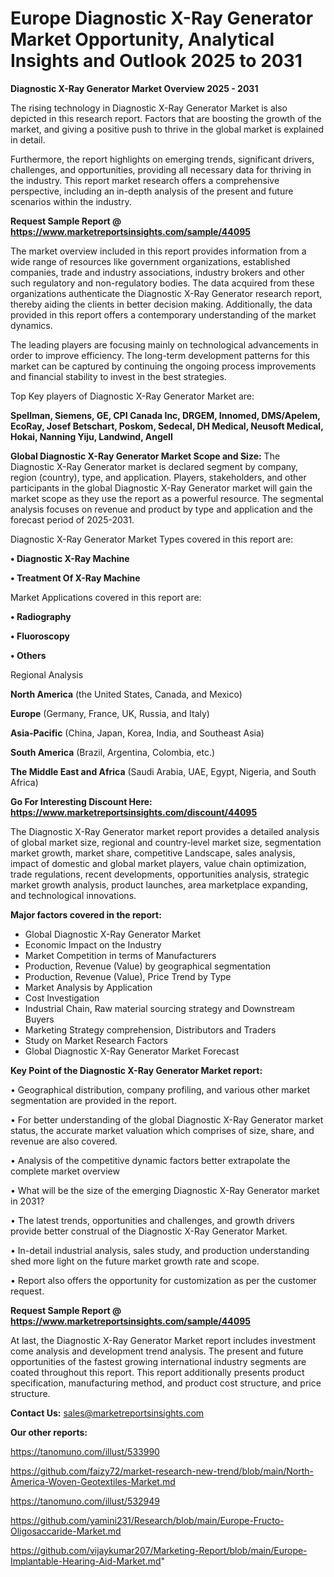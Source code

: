 # Europe Diagnostic X-Ray Generator Market Opportunity, Analytical Insights and Outlook 2025 to 2031

<Strong> Diagnostic X-Ray Generator Market Overview 2025 - 2031</strong>

The rising technology in Diagnostic X-Ray Generator Market is also depicted in this research report. Factors that are boosting the growth of the market, and giving a positive push to thrive in the global market is explained in detail.

Furthermore, the report highlights on emerging trends, significant drivers, challenges, and opportunities, providing all necessary data for thriving in the industry. This report market research offers a comprehensive perspective, including an in-depth analysis of the present and future scenarios within the industry.

<strong>Request Sample Report @ <a href=https://www.marketreportsinsights.com/sample/44095>https://www.marketreportsinsights.com/sample/44095</a></strong>

The market overview included in this report provides information from a wide range of resources like government organizations, established companies, trade and industry associations, industry brokers and other such regulatory and non-regulatory bodies. The data acquired from these organizations authenticate the Diagnostic X-Ray Generator research report, thereby aiding the clients in better decision making. Additionally, the data provided in this report offers a contemporary understanding of the market dynamics.

The leading players are focusing mainly on technological advancements in order to improve efficiency. The long-term development patterns for this market can be captured by continuing the ongoing process improvements and financial stability to invest in the best strategies.

Top Key players of Diagnostic X-Ray Generator Market are:

<strong>Spellman, Siemens, GE, CPI Canada Inc, DRGEM, Innomed, DMS/Apelem, EcoRay, Josef Betschart, Poskom, Sedecal, DH Medical, Neusoft Medical, Hokai, Nanning Yiju, Landwind, Angell</strong>

<strong><b>Global Diagnostic X-Ray Generator Market Scope and Size:</b></strong>
The Diagnostic X-Ray Generator market is declared segment by company, region (country), type, and application. Players, stakeholders, and other participants in the global Diagnostic X-Ray Generator market will gain the market scope as they use the report as a powerful resource. The segmental analysis focuses on revenue and product by type and application and the forecast period of 2025-2031.

Diagnostic X-Ray Generator Market Types covered in this report are:

<strong>•  Diagnostic X-Ray Machine

•  Treatment Of X-Ray Machine</strong>

Market Applications covered in this report are:

<strong>•  Radiography

•  Fluoroscopy

•  Others</strong> 

Regional Analysis

<strong>North America</strong> (the United States, Canada, and Mexico)

<strong>Europe</strong> (Germany, France, UK, Russia, and Italy)

<strong>Asia-Pacific</strong> (China, Japan, Korea, India, and Southeast Asia)

<strong>South America</strong> (Brazil, Argentina, Colombia, etc.)

<strong>The Middle East and Africa</strong> (Saudi Arabia, UAE, Egypt, Nigeria, and South Africa)

<strong>Go For Interesting Discount Here: <a href=https://www.marketreportsinsights.com/discount/44095>https://www.marketreportsinsights.com/discount/44095</a></strong>

The Diagnostic X-Ray Generator market report provides a detailed analysis of global market size, regional and country-level market size, segmentation market growth, market share, competitive Landscape, sales analysis, impact of domestic and global market players, value chain optimization, trade regulations, recent developments, opportunities analysis, strategic market growth analysis, product launches, area marketplace expanding, and technological innovations.

<strong><b>Major factors covered in the report:</b></strong>
<ul>
  <li>Global Diagnostic X-Ray Generator Market </li>
  <li>Economic Impact on the Industry</li>
  <li>Market Competition in terms of Manufacturers</li>
  <li>Production, Revenue (Value) by geographical segmentation</li>
  <li>Production, Revenue (Value), Price Trend by Type</li>
  <li>Market Analysis by Application</li>
  <li>Cost Investigation</li>
  <li>Industrial Chain, Raw material sourcing strategy and Downstream Buyers</li>
  <li>Marketing Strategy comprehension, Distributors and Traders</li>
  <li>Study on Market Research Factors</li>
  <li>Global Diagnostic X-Ray Generator Market Forecast</li>
</ul>

<strong><b>Key Point of the Diagnostic X-Ray Generator Market report:</b></strong>

• Geographical distribution, company profiling, and various other market segmentation are provided in the report.

• For better understanding of the global Diagnostic X-Ray Generator market status, the accurate market valuation which comprises of size, share, and revenue are also covered.

• Analysis of the competitive dynamic factors better extrapolate the complete market overview

• What will be the size of the emerging Diagnostic X-Ray Generator market in 2031?

• The latest trends, opportunities and challenges, and growth drivers provide better construal of the Diagnostic X-Ray Generator Market.

• In-detail industrial analysis, sales study, and production understanding shed more light on the future market growth rate and scope.

• Report also offers the opportunity for customization as per the customer request.

<strong>Request Sample Report @ <a href=https://www.marketreportsinsights.com/sample/44095>https://www.marketreportsinsights.com/sample/44095</a></strong>

At last, the Diagnostic X-Ray Generator Market report includes investment come analysis and development trend analysis. The present and future opportunities of the fastest growing international industry segments are coated throughout this report. This report additionally presents product specification, manufacturing method, and product cost structure, and price structure.

<strong>Contact Us:</strong>
sales@marketreportsinsights.com

<strong>Our other reports:</strong>

<a href=https://tanomuno.com/illust/533990>https://tanomuno.com/illust/533990</a>

<a href=https://github.com/faizy72/market-research-new-trend/blob/main/North-America-Woven-Geotextiles-Market.md>https://github.com/faizy72/market-research-new-trend/blob/main/North-America-Woven-Geotextiles-Market.md</a>

<a href=https://tanomuno.com/illust/532949>https://tanomuno.com/illust/532949</a>

<a href=https://github.com/yamini231/Research/blob/main/Europe-Fructo-Oligosaccaride-Market.md>https://github.com/yamini231/Research/blob/main/Europe-Fructo-Oligosaccaride-Market.md</a>

<a href=https://github.com/vijaykumar207/Marketing-Report/blob/main/Europe-Implantable-Hearing-Aid-Market.md>https://github.com/vijaykumar207/Marketing-Report/blob/main/Europe-Implantable-Hearing-Aid-Market.md</a>"
